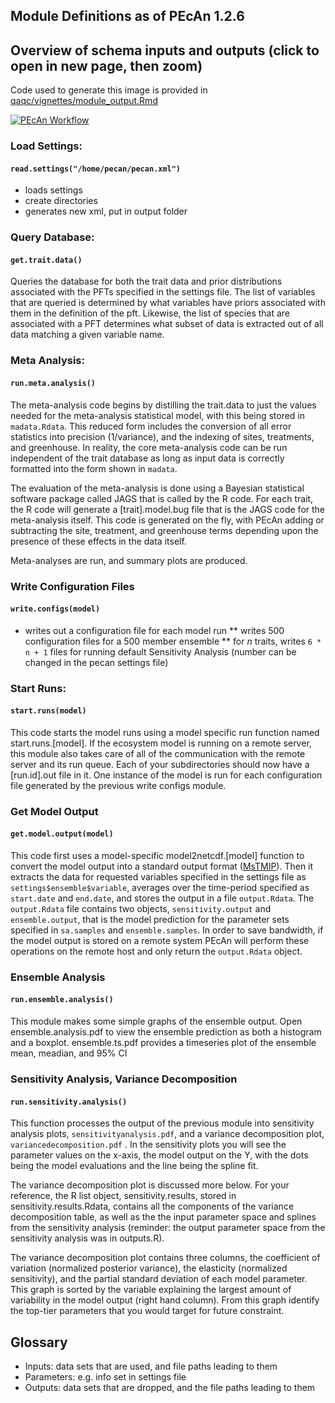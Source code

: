 Module Definitions as of PEcAn 1.2.6
------------------------------------

## Overview of schema inputs and outputs (click to open in new page, then zoom)

Code used to generate this image is provided in [qaqc/vignettes/module_output.Rmd](https://github.com/PecanProject/pecan/blob/master/qaqc/vignettes/module_output.Rmd)

[![PEcAn Workflow](http://isda.ncsa.illinois.edu/~kooper/EBI/workflow.svg)](http://isda.ncsa.illinois.edu/~kooper/EBI/workflow.svg)

### Load Settings: 
#### `read.settings("/home/pecan/pecan.xml")`

* loads settings
* create directories
* generates new xml, put in output folder

### Query Database: 
#### `get.trait.data()`

Queries the database for both the trait data and prior distributions associated with the PFTs specified in the settings file. The list of variables that are queried is determined by what variables have priors associated with them in the definition of the pft. Likewise, the list of species that are associated with a PFT determines what subset of data is extracted out of all data matching a given variable name. 

### Meta Analysis:
#### `run.meta.analysis()`

The meta-analysis code begins by distilling the trait.data to just the values needed for the meta-analysis statistical model, with this being stored in `madata.Rdata`. This reduced form includes the conversion of all error statistics into precision (1/variance), and the indexing of sites, treatments, and greenhouse. In reality, the core meta-analysis code can be run independent of the trait database as long as input data is correctly formatted into the form shown in `madata`.

The evaluation of the meta-analysis is done using a Bayesian statistical software package called JAGS that is called by the R code. For each trait, the R code will generate a [trait].model.bug file that is the JAGS code for the meta-analysis itself. This code is generated on the fly, with PEcAn adding or subtracting the site, treatment, and greenhouse terms depending upon the presence of these effects in the data itself.

Meta-analyses are run, and summary plots are produced. 


### Write Configuration Files 
#### `write.configs(model)`

* writes out a configuration file for each model run
** writes 500 configuration files for a 500 member ensemble
** for _n_ traits, writes `6 * n + 1`  files for running default Sensitivity Analysis (number can be changed in the pecan settings file)

### Start Runs: 
#### `start.runs(model)`

This code starts the model runs using a model specific run function named start.runs.[model]. If the ecosystem model is running on a remote server, this module also takes care of all of the communication with the remote server and its run queue. Each of your subdirectories should now have a [run.id].out file in it. One instance of the model is run for each configuration file generated by the previous write configs module.

### Get Model Output 
#### `get.model.output(model)`

This code first uses a model-specific model2netcdf.[model] function to convert the model output into a standard output format ([MsTMIP](http://nacp.ornl.gov/MsTMIP_variables.shtml)). Then it extracts the data for requested variables specified in the settings file as `settings$ensemble$variable`, averages over the time-period specified as `start.date` and `end.date`, and stores the output in a file `output.Rdata`. The `output.Rdata` file contains two objects, `sensitivity.output` and `ensemble.output`, that is the model prediction for the parameter sets specified in `sa.samples` and `ensemble.samples`. In order to save bandwidth, if the model output is stored on a remote system PEcAn will perform these operations on the remote host and only return the `output.Rdata` object.

### Ensemble Analysis
#### `run.ensemble.analysis()`

This module makes some simple graphs of the ensemble output. Open ensemble.analysis.pdf to view the ensemble prediction as both a histogram and a boxplot. ensemble.ts.pdf provides a timeseries plot of the ensemble mean, meadian, and 95% CI

### Sensitivity Analysis, Variance Decomposition
#### `run.sensitivity.analysis()`

This function processes the output of the previous module into sensitivity analysis plots, `sensitivityanalysis.pdf`, and a variance decomposition plot, `variancedecomposition.pdf`  . In the sensitivity plots you will see the parameter values on the x-axis, the model output on the Y, with the dots being the model evaluations and the line being the spline fit. 


The variance decomposition plot is discussed more below. For your reference, the R list object, sensitivity.results, stored in sensitivity.results.Rdata, contains all the components of the variance decomposition table, as well as the the input parameter space and splines from the sensitivity analysis (reminder: the output parameter space from the sensitivity analysis was in outputs.R).

The variance decomposition plot contains three columns, the coefficient of variation (normalized posterior variance), the elasticity (normalized sensitivity), and the partial standard deviation of each model parameter. This graph is sorted by the variable explaining the largest amount of variability in the model output (right hand column). From this graph identify the top-tier parameters that you would target for future constraint.  

## Glossary

* Inputs: data sets that are used, and file paths leading to them
* Parameters: e.g. info set in settings file 
* Outputs: data sets that are dropped, and the file paths leading to them